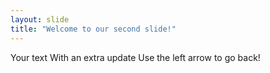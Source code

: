```yaml
---
layout: slide
title: "Welcome to our second slide!"
---
```

Your text
With an extra update
Use the left arrow to go back!